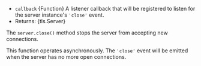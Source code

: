 <!-- YAML
added: v0.3.2
-->

* `callback` {Function} A listener callback that will be registered to listen
for the server instance's `'close'` event.
* Returns: {tls.Server}

The `server.close()` method stops the server from accepting new connections.

This function operates asynchronously. The `'close'` event will be emitted
when the server has no more open connections.

